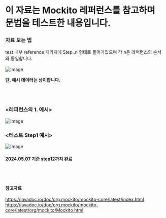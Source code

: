 # 이 자료는 Mockito 레퍼런스를 참고하며 문법을 테스트한 내용입니다. 

### 자료 보는 법  <br>
test 내부 reference 패키지에 Step..n 형태로 들어가있으며 각 n은 레퍼런스의 순서와 동일합니다.  <br><br>
![image](https://github.com/0216tw/TDD-study/assets/140934688/96b1da70-56a8-4358-adcb-50df03a24fb3) <br>

**단, 예시 데이터는 상이합니다.**  <br>
 
<br><br> 
### <레퍼런스의 1. 예시>  <br>
![image](https://github.com/0216tw/TDD-study/assets/140934688/ae3d65d1-cc9d-4a16-994a-2b851effc650) <br>

### <테스트 Step1 예시>  <br> 
![image](https://github.com/0216tw/TDD-study/assets/140934688/312a7340-43c4-4282-b5bb-b702e1e10dab) <br>

#### 2024.05.07 기준 step12까지 완료


<br><br> 

#### 참고자료 <br> 
https://javadoc.io/doc/org.mockito/mockito-core/latest/index.html <br>
https://javadoc.io/doc/org.mockito/mockito-core/latest/org/mockito/Mockito.html <br> 

